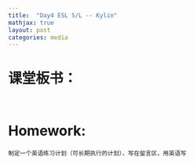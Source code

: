 ```yaml
---
title:  "Day4 ESL S/L -- Kylin"
mathjax: true
layout: post
categories: media
---
```


# 课堂板书：

```


```
# Homework:
```
制定一个英语练习计划（可长期执行的计划），写在留言区，用英语写
```
